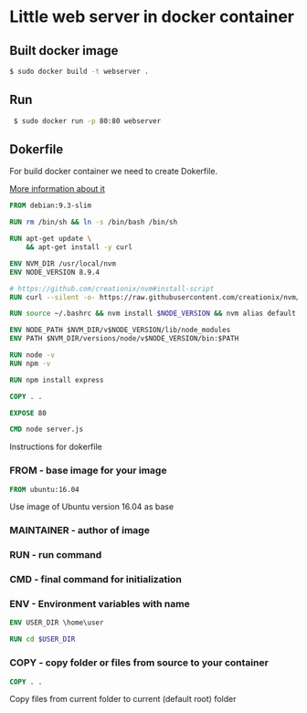 # Little web server in docker container

## Built docker image
```sh
$ sudo docker build -t webserver .
```

## Run
```sh
 $ sudo docker run -p 80:80 webserver
 ```

## Dokerfile

For build docker container we need to create Dokerfile.

[More information about it](https://gist.github.com/remarkablemark/aacf14c29b3f01d6900d13137b21db3a)

```dockerfile
FROM debian:9.3-slim

RUN rm /bin/sh && ln -s /bin/bash /bin/sh

RUN apt-get update \
    && apt-get install -y curl

ENV NVM_DIR /usr/local/nvm
ENV NODE_VERSION 8.9.4

# https://github.com/creationix/nvm#install-script
RUN curl --silent -o- https://raw.githubusercontent.com/creationix/nvm/v0.31.2/install.sh | bash

RUN source ~/.bashrc && nvm install $NODE_VERSION && nvm alias default $NODE_VERSION && nvm use default

ENV NODE_PATH $NVM_DIR/v$NODE_VERSION/lib/node_modules
ENV PATH $NVM_DIR/versions/node/v$NODE_VERSION/bin:$PATH

RUN node -v
RUN npm -v

RUN npm install express

COPY . .

EXPOSE 80

CMD node server.js
```

Instructions for dokerfile

 ### FROM - base image for your image
```dockerfile
FROM ubuntu:16.04
```
Use image of Ubuntu version 16.04 as base

### MAINTAINER - author of image

### RUN - run command

### CMD - final command for initialization

### ENV - Environment variables with name

```dockerfile
ENV USER_DIR \home\user

RUN cd $USER_DIR
```

### COPY <source> <file system of container> - copy folder or files from **source** to your container

```dockerfile
COPY . .
```
Copy files from current folder to current (default root) folder
